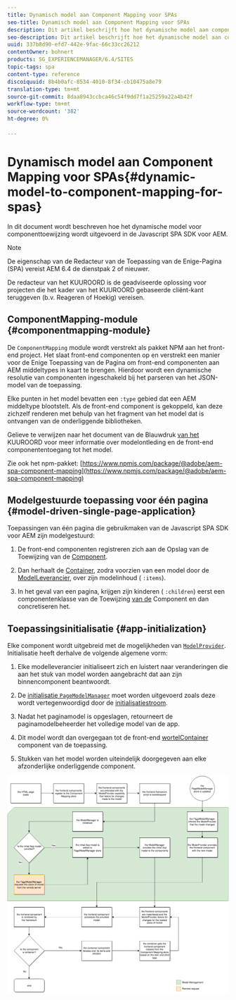 ```yaml
---
title: Dynamisch model aan Component Mapping voor SPAs
seo-title: Dynamisch model aan Component Mapping voor SPAs
description: Dit artikel beschrijft hoe het dynamische model aan componentenafbeelding in Javascript SPA SDK voor AEM voorkomt.
seo-description: Dit artikel beschrijft hoe het dynamische model aan componentenafbeelding in Javascript SPA SDK voor AEM voorkomt.
uuid: 337b8d90-efd7-442e-9fac-66c33cc26212
contentOwner: bohnert
products: SG_EXPERIENCEMANAGER/6.4/SITES
topic-tags: spa
content-type: reference
discoiquuid: 8b4b0afc-8534-4010-8f34-cb10475a8e79
translation-type: tm+mt
source-git-commit: 8daa8943ccbca46c54f9dd7f1a25259a22a4b42f
workflow-type: tm+mt
source-wordcount: '382'
ht-degree: 0%

---
```



# Dynamisch model aan Component Mapping voor SPAs{#dynamic-model-to-component-mapping-for-spas}

In dit document wordt beschreven hoe het dynamische model voor componenttoewijzing wordt uitgevoerd in de Javascript SPA SDK voor AEM.

>[!NOTE]
>De eigenschap van de Redacteur van de Toepassing van de Enige-Pagina (SPA) vereist AEM 6.4 de dienstpak 2 of nieuwer.
>
>De redacteur van het KUUROORD is de geadviseerde oplossing voor projecten die het kader van het KUUROORD gebaseerde cliënt-kant teruggeven (b.v. Reageren of Hoekig) vereisen.

## ComponentMapping-module {#componentmapping-module}

De `ComponentMapping` module wordt verstrekt als pakket NPM aan het front-end project. Het slaat front-end componenten op en verstrekt een manier voor de Enige Toepassing van de Pagina om front-end componenten aan AEM middeltypes in kaart te brengen. Hierdoor wordt een dynamische resolutie van componenten ingeschakeld bij het parseren van het JSON-model van de toepassing.

Elke punten in het model bevatten een `:type` gebied dat een AEM middeltype blootstelt. Als de front-end component is gekoppeld, kan deze zichzelf renderen met behulp van het fragment van het model dat is ontvangen van de onderliggende bibliotheken.

Gelieve te verwijzen naar het document van de Blauwdruk [van het](/help/sites-developing/spa-blueprint.md) KUUROORD voor meer informatie over modelontleding en de front-end componententoegang tot het model.

Zie ook het npm-pakket: [https://www.npmjs.com/package/@adobe/aem-spa-component-mapping](https://www.npmjs.com/package/@adobe/aem-spa-component-mapping)

## Modelgestuurde toepassing voor één pagina {#model-driven-single-page-application}

Toepassingen van één pagina die gebruikmaken van de Javascript SPA SDK voor AEM zijn modelgestuurd:

1. De front-end componenten registreren zich aan de Opslag van de Toewijzing van de [Component](/help/sites-developing/spa-dynamic-model-to-component-mapping.md#componentmapping-module).
1. Dan herhaalt de [Container](/help/sites-developing/spa-blueprint.md#container), zodra voorzien van een model door de [ModelLeverancier](/help/sites-developing/spa-blueprint.md#the-model-provider), over zijn modelinhoud ( `:items`).

1. In het geval van een pagina, krijgen zijn kinderen ( `:children`) eerst een componentenklasse van de Toewijzing [van de](/help/sites-developing/spa-blueprint.md#componentmapping) Component en dan concretiseren het.

## Toepassingsinitialisatie {#app-initialization}

Elke component wordt uitgebreid met de mogelijkheden van [`ModelProvider`](/help/sites-developing/spa-blueprint.md#the-model-provider). Initialisatie heeft derhalve de volgende algemene vorm:

1. Elke modelleverancier initialiseert zich en luistert naar veranderingen die aan het stuk van model worden aangebracht dat aan zijn binnencomponent beantwoordt.
1. De [ initialisatie `PageModelManager`](/help/sites-developing/spa-blueprint.md#pagemodelmanager) moet worden uitgevoerd zoals deze wordt vertegenwoordigd door de [initialisatiestroom](/help/sites-developing/spa-blueprint.md).

1. Nadat het paginamodel is opgeslagen, retourneert de paginamodelbeheerder het volledige model van de app.
1. Dit model wordt dan overgegaan tot de front-end [wortelContainer](/help/sites-developing/spa-blueprint.md#container) component van de toepassing.
1. Stukken van het model worden uiteindelijk doorgegeven aan elke afzonderlijke onderliggende component.

![app_model_initialisatie](assets/app_model_initialization.png)

